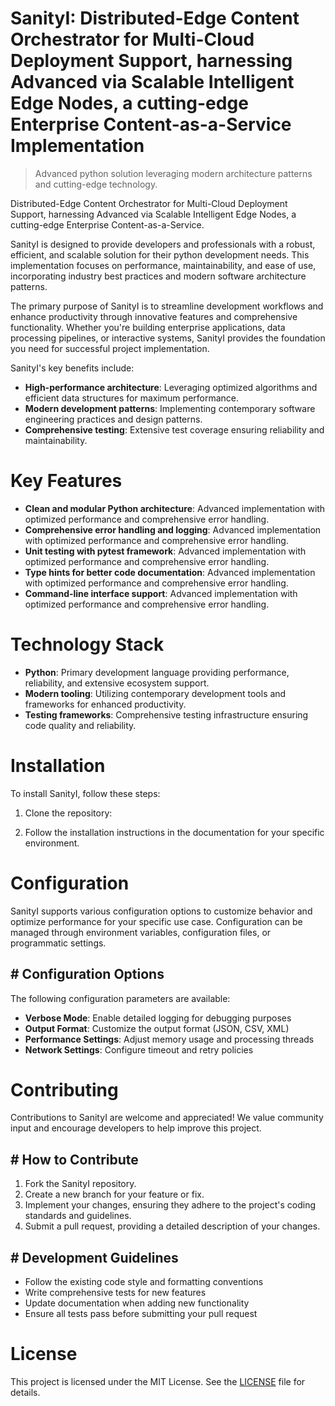 <!-- fallback_SanityI_20251026190049_18841 -->

# SanityI: Distributed-Edge Content Orchestrator for Multi-Cloud Deployment Support, harnessing Advanced via Scalable Intelligent Edge Nodes, a cutting-edge Enterprise Content-as-a-Service Implementation
> Advanced python solution leveraging modern architecture patterns and cutting-edge technology.

Distributed-Edge Content Orchestrator for Multi-Cloud Deployment Support, harnessing Advanced via Scalable Intelligent Edge Nodes, a cutting-edge Enterprise Content-as-a-Service.

SanityI is designed to provide developers and professionals with a robust, efficient, and scalable solution for their python development needs. This implementation focuses on performance, maintainability, and ease of use, incorporating industry best practices and modern software architecture patterns.

The primary purpose of SanityI is to streamline development workflows and enhance productivity through innovative features and comprehensive functionality. Whether you're building enterprise applications, data processing pipelines, or interactive systems, SanityI provides the foundation you need for successful project implementation.

SanityI's key benefits include:

* **High-performance architecture**: Leveraging optimized algorithms and efficient data structures for maximum performance.
* **Modern development patterns**: Implementing contemporary software engineering practices and design patterns.
* **Comprehensive testing**: Extensive test coverage ensuring reliability and maintainability.

# Key Features

* **Clean and modular Python architecture**: Advanced implementation with optimized performance and comprehensive error handling.
* **Comprehensive error handling and logging**: Advanced implementation with optimized performance and comprehensive error handling.
* **Unit testing with pytest framework**: Advanced implementation with optimized performance and comprehensive error handling.
* **Type hints for better code documentation**: Advanced implementation with optimized performance and comprehensive error handling.
* **Command-line interface support**: Advanced implementation with optimized performance and comprehensive error handling.

# Technology Stack

* **Python**: Primary development language providing performance, reliability, and extensive ecosystem support.
* **Modern tooling**: Utilizing contemporary development tools and frameworks for enhanced productivity.
* **Testing frameworks**: Comprehensive testing infrastructure ensuring code quality and reliability.

# Installation

To install SanityI, follow these steps:

1. Clone the repository:


2. Follow the installation instructions in the documentation for your specific environment.

# Configuration

SanityI supports various configuration options to customize behavior and optimize performance for your specific use case. Configuration can be managed through environment variables, configuration files, or programmatic settings.

## # Configuration Options

The following configuration parameters are available:

* **Verbose Mode**: Enable detailed logging for debugging purposes
* **Output Format**: Customize the output format (JSON, CSV, XML)
* **Performance Settings**: Adjust memory usage and processing threads
* **Network Settings**: Configure timeout and retry policies

# Contributing

Contributions to SanityI are welcome and appreciated! We value community input and encourage developers to help improve this project.

## # How to Contribute

1. Fork the SanityI repository.
2. Create a new branch for your feature or fix.
3. Implement your changes, ensuring they adhere to the project's coding standards and guidelines.
4. Submit a pull request, providing a detailed description of your changes.

## # Development Guidelines

* Follow the existing code style and formatting conventions
* Write comprehensive tests for new features
* Update documentation when adding new functionality
* Ensure all tests pass before submitting your pull request

# License

This project is licensed under the MIT License. See the [LICENSE](https://github.com/demaagro/SanityI/blob/main/LICENSE) file for details.
